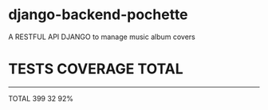 # django-backend-pochette
A RESTFUL API DJANGO to manage music album covers


# TESTS COVERAGE TOTAL
-----------------------------------------------------------------------------------------------------
TOTAL                                                                         399     32    92%
